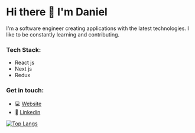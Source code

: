 # Hi there 👋 I'm Daniel

I'm a software engineer creating applications with the latest technologies. I like to be constantly learning and contributing.

### Tech Stack:
- React js
- Next js
- Redux

### Get in touch:
- 💻 [Website](https://www.darudev.com/portfolio)
- 💼 [Linkedin](https://www.linkedin.com/in/daniel-mendoza-developer)

[![Top Langs](https://github-readme-stats.vercel.app/api/top-langs/?username=danieruone&exclude_repo=jumper-fox,&layout=compact)](https://github.com/danieruone/github-readme-stats)
